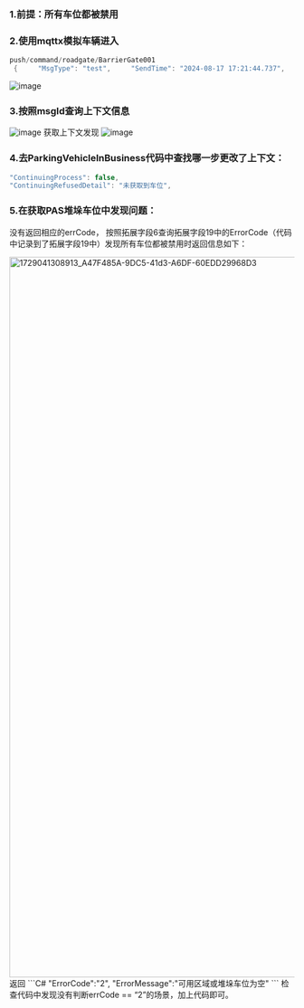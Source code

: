 ### 1.前提：所有车位都被禁用
### 2.使用mqttx模拟车辆进入
```C#
push/command/roadgate/BarrierGate001
 {     "MsgType": "test",     "SendTime": "2024-08-17 17:21:44.737",     "ProductKey": "ProductBarrierGate001",     "DeviceKey": "BarrierGate001",     "Data":{       "PlateNum":"鲁BD58126"     } }
```
![image](https://github.com/user-attachments/assets/3bf86a39-d149-4de7-8128-b4d10de88b5f)

### 3.按照msgId查询上下文信息
![image](https://github.com/user-attachments/assets/c80997f0-2cfd-4641-a0a0-7202f4d571fc)
获取上下文发现
![image](https://github.com/user-attachments/assets/649736a9-138e-4ea0-aadd-548b442b44b6)
### 4.去ParkingVehicleInBusiness代码中查找哪一步更改了上下文：
```C#
"ContinuingProcess": false,
"ContinuingRefusedDetail": "未获取到车位",
```
### 5.在获取PAS堆垛车位中发现问题：
没有返回相应的errCode，
按照拓展字段6查询拓展字段19中的ErrorCode（代码中记录到了拓展字段19中）发现所有车位都被禁用时返回信息如下：

<img width="1274" alt="1729041308913_A47F485A-9DC5-41d3-A6DF-60EDD29968D3" src="https://github.com/user-attachments/assets/883324a5-a0a9-46ea-92e6-dda9d0fbeaca">
返回
```C#
"ErrorCode":"2",
"ErrorMessage":"可用区域或堆垛车位为空"
```
检查代码中发现没有判断errCode == “2”的场景，加上代码即可。